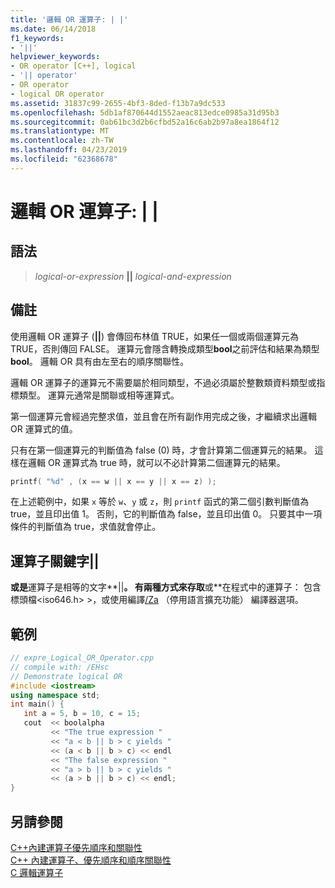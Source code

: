 ```yaml
---
title: '邏輯 OR 運算子: | |'
ms.date: 06/14/2018
f1_keywords:
- '||'
helpviewer_keywords:
- OR operator [C++], logical
- '|| operator'
- OR operator
- logical OR operator
ms.assetid: 31837c99-2655-4bf3-8ded-f13b7a9dc533
ms.openlocfilehash: 5db1af870644d1552aeac813edce0985a31d95b3
ms.sourcegitcommit: 0ab61bc3d2b6cfbd52a16c6ab2b97a8ea1864f12
ms.translationtype: MT
ms.contentlocale: zh-TW
ms.lasthandoff: 04/23/2019
ms.locfileid: "62368678"
---
```

# <a name="logical-or-operator-"></a>邏輯 OR 運算子: | |

## <a name="syntax"></a>語法

> *logical-or-expression* **||** *logical-and-expression*

## <a name="remarks"></a>備註

使用邏輯 OR 運算子 (**||**) 會傳回布林值 TRUE，如果任一個或兩個運算元為 TRUE，否則傳回 FALSE。 運算元會隱含轉換成類型**bool**之前評估和結果為類型**bool**。 邏輯 OR 具有由左至右的順序關聯性。

邏輯 OR 運算子的運算元不需要屬於相同類型，不過必須屬於整數類資料類型或指標類型。 運算元通常是關聯或相等運算式。

第一個運算元會經過完整求值，並且會在所有副作用完成之後，才繼續求出邏輯 OR 運算式的值。

只有在第一個運算元的判斷值為 false (0) 時，才會計算第二個運算元的結果。 這樣在邏輯 OR 運算式為 true 時，就可以不必計算第二個運算元的結果。

```cpp
printf( "%d" , (x == w || x == y || x == z) );
```

在上述範例中，如果 `x` 等於 `w`、`y` 或 `z`，則 `printf` 函式的第二個引數判斷值為 true，並且印出值 1。 否則，它的判斷值為 false，並且印出值 0。 只要其中一項條件的判斷值為 true，求值就會停止。

## <a name="operator-keyword-for-124124"></a>運算子關鍵字&#124;&#124;

**或是**運算子是相等的文字**||**。 有兩種方式來存取**或**在程式中的運算子： 包含標頭檔\<iso646.h> >，或使用編譯[/Za](../build/reference/za-ze-disable-language-extensions.md) （停用語言擴充功能） 編譯器選項。

## <a name="example"></a>範例

```cpp
// expre_Logical_OR_Operator.cpp
// compile with: /EHsc
// Demonstrate logical OR
#include <iostream>
using namespace std;
int main() {
   int a = 5, b = 10, c = 15;
   cout  << boolalpha
         << "The true expression "
         << "a < b || b > c yields "
         << (a < b || b > c) << endl
         << "The false expression "
         << "a > b || b > c yields "
         << (a > b || b > c) << endl;
}
```

## <a name="see-also"></a>另請參閱

[C++內建運算子優先順序和關聯性](cpp-built-in-operators-precedence-and-associativity.md)<br/>
[C++ 內建運算子、優先順序和順序關聯性](../cpp/cpp-built-in-operators-precedence-and-associativity.md)<br/>
[C 邏輯運算子](../c-language/c-logical-operators.md)